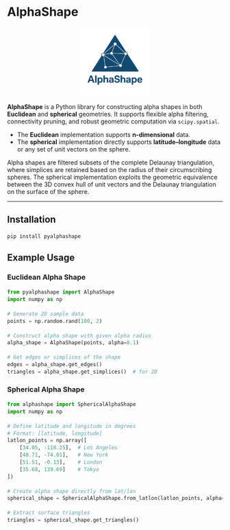 # AlphaShape

<p align="center">
  <img src="logo.png" alt="AlphaShape Logo" width="160"/>
</p>


**AlphaShape** is a Python library for constructing alpha shapes in both  
**Euclidean** and **spherical** geometries. It supports flexible alpha filtering,  
connectivity pruning, and robust geometric computation via `scipy.spatial`.

- The **Euclidean** implementation supports **n-dimensional** data.
- The **spherical** implementation directly supports **latitude–longitude** data or any set of unit vectors on the sphere.

Alpha shapes are filtered subsets of the complete Delaunay triangulation, where simplices are retained based on the radius of their circumscribing spheres. The spherical implementation exploits the geometric equivalence between the 3D convex hull of unit vectors and the Delaunay triangulation on the surface of the sphere.

---
## Installation

```bash
pip install pyalphashape
```

## Example Usage

### Euclidean Alpha Shape

```python
from pyalphashape import AlphaShape
import numpy as np

# Generate 2D sample data
points = np.random.rand(100, 2)

# Construct alpha shape with given alpha radius
alpha_shape = AlphaShape(points, alpha=0.1)

# Get edges or simplices of the shape
edges = alpha_shape.get_edges()
triangles = alpha_shape.get_simplices()  # for 2D
```

### Spherical Alpha Shape
```python
from alphashape import SphericalAlphaShape
import numpy as np

# Define latitude and longitude in degrees
# Format: [latitude, longitude]
latlon_points = np.array([
    [34.05, -118.25],  # Los Angeles
    [40.71, -74.01],   # New York
    [51.51, -0.13],    # London
    [35.68, 139.69]    # Tokyo
])

# Create alpha shape directly from lat/lon
spherical_shape = SphericalAlphaShape.from_latlon(latlon_points, alpha=0.5)

# Extract surface triangles
triangles = spherical_shape.get_triangles()
```